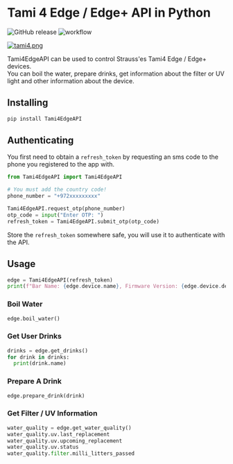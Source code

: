 # Tami 4 Edge / Edge+ API in Python
![GitHub release](https://img.shields.io/github/v/release/Guy293/Tami4EdgeAPI)
![workflow](https://github.com/Guy293/Tami4EdgeAPI/actions/workflows/python-publish.yml/badge.svg)

[![tami4.png](https://i.postimg.cc/GhywJQDz/tami4.png)](https://postimg.cc/Tpf4TnCW)

Tami4EdgeAPI can be used to control Strauss'es Tami4 Edge / Edge+ devices.  
You can boil the water, prepare drinks, get information about the filter or UV light  and other information about the device.

## Installing

```sh
pip install Tami4EdgeAPI
```

## Authenticating

You first need to obtain a ``refresh_token`` by requesting an sms code to the phone you registered to the app with.
```py
from Tami4EdgeAPI import Tami4EdgeAPI

# You must add the country code!
phone_number = "+972xxxxxxxxx"

Tami4EdgeAPI.request_otp(phone_number)
otp_code = input("Enter OTP: ")
refresh_token = Tami4EdgeAPI.submit_otp(otp_code)
```
Store the ``refresh_token`` somewhere safe, you will use it to authenticate with the API.

## Usage

```py
edge = Tami4EdgeAPI(refresh_token)
print(f"Bar Name: {edge.device.name}, Firmware Version: {edge.device.device_firmware}")
```

### Boil Water
```py
edge.boil_water()
```

### Get User Drinks
```py
drinks = edge.get_drinks()
for drink in drinks:
  print(drink.name)
```

### Prepare A Drink
```py
edge.prepare_drink(drink)
```

### Get Filter / UV Information
```py
water_quality = edge.get_water_quality()
water_quality.uv.last_replacement
water_quality.uv.upcoming_replacement
water_quality.uv.status
water_quality.filter.milli_litters_passed
```
